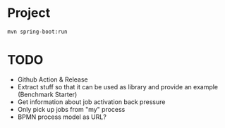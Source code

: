 # Project

```bash
mvn spring-boot:run
```


# TODO

- Github Action & Release
- Extract stuff so that it can be used as library and provide an example (Benchmark Starter)
- Get information about job activation back pressure
- Only pick up jobs from "my" process
- BPMN process model as URL?